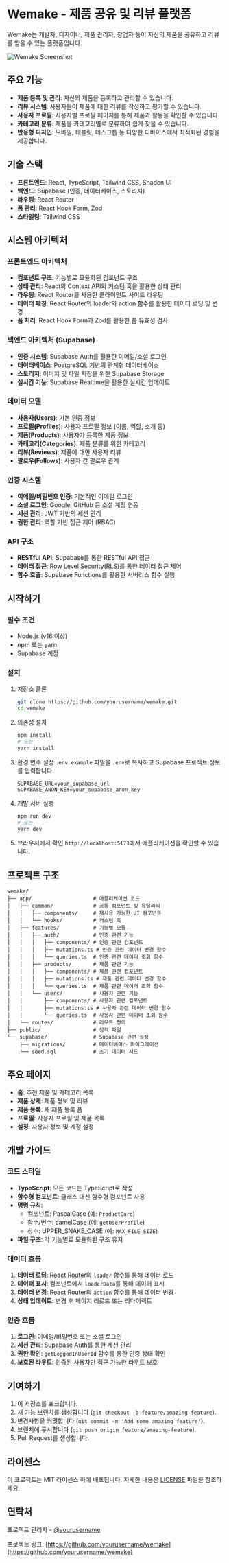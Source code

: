 # Wemake - 제품 공유 및 리뷰 플랫폼

Wemake는 개발자, 디자이너, 제품 관리자, 창업자 등이 자신의 제품을 공유하고 리뷰를 받을 수 있는 플랫폼입니다.

![Wemake Screenshot](screenshot.png)

## 주요 기능

- **제품 등록 및 관리**: 자신의 제품을 등록하고 관리할 수 있습니다.
- **리뷰 시스템**: 사용자들이 제품에 대한 리뷰를 작성하고 평가할 수 있습니다.
- **사용자 프로필**: 사용자별 프로필 페이지를 통해 제품과 활동을 확인할 수 있습니다.
- **카테고리 분류**: 제품을 카테고리별로 분류하여 쉽게 찾을 수 있습니다.
- **반응형 디자인**: 모바일, 태블릿, 데스크톱 등 다양한 디바이스에서 최적화된 경험을 제공합니다.

## 기술 스택

- **프론트엔드**: React, TypeScript, Tailwind CSS, Shadcn UI
- **백엔드**: Supabase (인증, 데이터베이스, 스토리지)
- **라우팅**: React Router
- **폼 관리**: React Hook Form, Zod
- **스타일링**: Tailwind CSS

## 시스템 아키텍처

### 프론트엔드 아키텍처

- **컴포넌트 구조**: 기능별로 모듈화된 컴포넌트 구조
- **상태 관리**: React의 Context API와 커스텀 훅을 활용한 상태 관리
- **라우팅**: React Router를 사용한 클라이언트 사이드 라우팅
- **데이터 페칭**: React Router의 loader와 action 함수를 활용한 데이터 로딩 및 변경
- **폼 처리**: React Hook Form과 Zod를 활용한 폼 유효성 검사

### 백엔드 아키텍처 (Supabase)

- **인증 시스템**: Supabase Auth를 활용한 이메일/소셜 로그인
- **데이터베이스**: PostgreSQL 기반의 관계형 데이터베이스
- **스토리지**: 이미지 및 파일 저장을 위한 Supabase Storage
- **실시간 기능**: Supabase Realtime을 활용한 실시간 업데이트

### 데이터 모델

- **사용자(Users)**: 기본 인증 정보
- **프로필(Profiles)**: 사용자 프로필 정보 (이름, 역할, 소개 등)
- **제품(Products)**: 사용자가 등록한 제품 정보
- **카테고리(Categories)**: 제품 분류를 위한 카테고리
- **리뷰(Reviews)**: 제품에 대한 사용자 리뷰
- **팔로우(Follows)**: 사용자 간 팔로우 관계

### 인증 시스템

- **이메일/비밀번호 인증**: 기본적인 이메일 로그인
- **소셜 로그인**: Google, GitHub 등 소셜 계정 연동
- **세션 관리**: JWT 기반의 세션 관리
- **권한 관리**: 역할 기반 접근 제어 (RBAC)

### API 구조

- **RESTful API**: Supabase를 통한 RESTful API 접근
- **데이터 접근**: Row Level Security(RLS)를 통한 데이터 접근 제어
- **함수 호출**: Supabase Functions를 활용한 서버리스 함수 실행

## 시작하기

### 필수 조건

- Node.js (v16 이상)
- npm 또는 yarn
- Supabase 계정

### 설치

1. 저장소 클론
   ```bash
   git clone https://github.com/yourusername/wemake.git
   cd wemake
   ```

2. 의존성 설치
   ```bash
   npm install
   # 또는
   yarn install
   ```

3. 환경 변수 설정
   `.env.example` 파일을 `.env`로 복사하고 Supabase 프로젝트 정보를 입력합니다.
   ```
   SUPABASE_URL=your_supabase_url
   SUPABASE_ANON_KEY=your_supabase_anon_key
   ```

4. 개발 서버 실행
   ```bash
   npm run dev
   # 또는
   yarn dev
   ```

5. 브라우저에서 확인
   `http://localhost:5173`에서 애플리케이션을 확인할 수 있습니다.

## 프로젝트 구조

```
wemake/
├── app/                    # 애플리케이션 코드
│   ├── common/             # 공통 컴포넌트 및 유틸리티
│   │   ├── components/     # 재사용 가능한 UI 컴포넌트
│   │   └── hooks/          # 커스텀 훅
│   ├── features/           # 기능별 모듈
│   │   ├── auth/           # 인증 관련 기능
│   │   │   ├── components/ # 인증 관련 컴포넌트
│   │   │   ├── mutations.ts # 인증 관련 데이터 변경 함수
│   │   │   └── queries.ts  # 인증 관련 데이터 조회 함수
│   │   ├── products/       # 제품 관련 기능
│   │   │   ├── components/ # 제품 관련 컴포넌트
│   │   │   ├── mutations.ts # 제품 관련 데이터 변경 함수
│   │   │   └── queries.ts  # 제품 관련 데이터 조회 함수
│   │   └── users/          # 사용자 관련 기능
│   │       ├── components/ # 사용자 관련 컴포넌트
│   │       ├── mutations.ts # 사용자 관련 데이터 변경 함수
│   │       └── queries.ts  # 사용자 관련 데이터 조회 함수
│   └── routes/             # 라우트 정의
├── public/                 # 정적 파일
└── supabase/               # Supabase 관련 설정
    ├── migrations/         # 데이터베이스 마이그레이션
    └── seed.sql            # 초기 데이터 시드
```

## 주요 페이지

- **홈**: 추천 제품 및 카테고리 목록
- **제품 상세**: 제품 정보 및 리뷰
- **제품 등록**: 새 제품 등록 폼
- **프로필**: 사용자 프로필 및 제품 목록
- **설정**: 사용자 정보 및 계정 설정

## 개발 가이드

### 코드 스타일

- **TypeScript**: 모든 코드는 TypeScript로 작성
- **함수형 컴포넌트**: 클래스 대신 함수형 컴포넌트 사용
- **명명 규칙**: 
  - 컴포넌트: PascalCase (예: `ProductCard`)
  - 함수/변수: camelCase (예: `getUserProfile`)
  - 상수: UPPER_SNAKE_CASE (예: `MAX_FILE_SIZE`)
- **파일 구조**: 각 기능별로 모듈화된 구조 유지

### 데이터 흐름

1. **데이터 로딩**: React Router의 `loader` 함수를 통해 데이터 로드
2. **데이터 표시**: 컴포넌트에서 `loaderData`를 통해 데이터 표시
3. **데이터 변경**: React Router의 `action` 함수를 통해 데이터 변경
4. **상태 업데이트**: 변경 후 페이지 리로드 또는 리다이렉트

### 인증 흐름

1. **로그인**: 이메일/비밀번호 또는 소셜 로그인
2. **세션 관리**: Supabase Auth를 통한 세션 관리
3. **권한 확인**: `getLoggedInUserId` 함수를 통한 인증 상태 확인
4. **보호된 라우트**: 인증된 사용자만 접근 가능한 라우트 보호

## 기여하기

1. 이 저장소를 포크합니다.
2. 새 기능 브랜치를 생성합니다 (`git checkout -b feature/amazing-feature`).
3. 변경사항을 커밋합니다 (`git commit -m 'Add some amazing feature'`).
4. 브랜치에 푸시합니다 (`git push origin feature/amazing-feature`).
5. Pull Request를 생성합니다.

## 라이센스

이 프로젝트는 MIT 라이센스 하에 배포됩니다. 자세한 내용은 [LICENSE](LICENSE) 파일을 참조하세요.

## 연락처

프로젝트 관리자 - [@yourusername](https://twitter.com/yourusername)

프로젝트 링크: [https://github.com/yourusername/wemake](https://github.com/yourusername/wemake)
